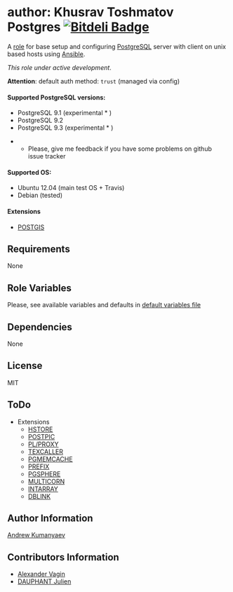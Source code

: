 author: Khusrav Toshmatov
Postgres [![Bitdeli Badge](https://d2weczhvl823v0.cloudfront.net/zzet/ansible-postgresql-role/trend.png)](https://bitdeli.com/free "Bitdeli Badge")
========

A [role](https://galaxy.ansibleworks.com/list#/roles/101) for base setup and configuring [PostgreSQL](http://www.postgresql.org/) server with client on unix based hosts using [Ansible](http://www.ansibleworks.com/).

_This role under active development_.

**Attention**: default auth method: `trust` (managed via config)

#### Supported PostgreSQL versions:
  
  - PostgreSQL 9.1 (experimental * )
  - PostgreSQL 9.2
  - PostgreSQL 9.3 (experimental * )

* - Please, give me feedback if you have some problems on github issue tracker

#### Supported OS:

  - Ubuntu 12.04 (main test OS + Travis)
  - Debian (tested)

#### Extensions

   - [POSTGIS](http://postgis.refractions.net/)

Requirements
------------

None

Role Variables
--------------

Please, see available variables and defaults in [default variables file](https://github.com/zzet/ansible-postgresql-role/blob/master/defaults/main.yml)

Dependencies
------------

None

License
-------

MIT

ToDo
-------

 - Extensions
   - [HSTORE](http://www.postgresql.org/docs/9.2/static/hstore.html)
   - [POSTPIC](http://github.com/drotiro/postpic)
   - [PL/PROXY](http://pgfoundry.org/projects/plproxy/)
   - [TEXCALLER](http://www.profv.de/texcaller/)
   - [PGMEMCACHE](http://pgfoundry.org/projects/pgmemcache/)
   - [PREFIX](http://pgfoundry.org/projects/prefix)
   - [PGSPHERE](http://pgsphere.projects.postgresql.org/)
   - [MULTICORN](http://multicorn.org/)
   - [INTARRAY](http://www.postgresql.org/docs/9.2/static/intarray.html)
   - [DBLINK](http://www.postgresql.org/docs/9.2/static/dblink.html)

Author Information
------------------

[Andrew Kumanyaev](https://github.com/zzet)

Contributors Information
------------------

 - [Alexander Vagin](https://github.com/PlugIN73)
 - [DAUPHANT Julien](https://github.com/jdauphant)
